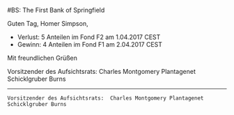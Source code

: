 #BS:  The First Bank of Springfield

Guten Tag, Homer Simpson,

- Verlust: 5 Anteilen im Fond F2 am 1.04.2017 CEST
- Gewinn: 4 Anteilen im Fond F1 am 2.04.2017 CEST

Mit freundlichen Grüßen
			
Vorsitzender des Aufsichtsrats:  Charles Montgomery Plantagenet Schicklgruber Burns

---------------------------------------------------
`Vorsitzender des Aufsichtsrats:  Charles Montgomery Plantagenet Schicklgruber Burns`

